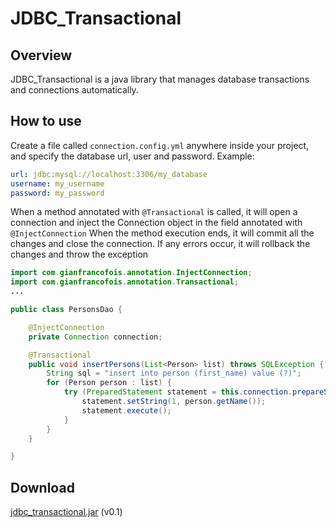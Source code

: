 # JDBC_Transactional

## Overview

JDBC_Transactional is a java library that manages database transactions and connections automatically.

## How to use
Create a file called ```connection.config.yml``` anywhere inside your project, and specify the database url, user and password.
Example:

```yml
url: jdbc:mysql://localhost:3306/my_database
username: my_username
password: my_password
```

When a method 
annotated with ```@Transactional``` is called, it will open a connection and inject the Connection object in the field annotated
with ```@InjectConnection```
When the method execution ends, it will commit all the changes and close the connection. If any errors occur, it will rollback the changes and throw 
the exception


```java
import com.gianfrancofois.annotation.InjectConnection;
import com.gianfrancofois.annotation.Transactional;
...

public class PersonsDao {

    @InjectConnection
    private Connection connection;

    @Transactional
    public void insertPersons(List<Person> list) throws SQLException {
        String sql = "insert into person (first_name) value (?)";
        for (Person person : list) {
            try (PreparedStatement statement = this.connection.prepareStatement(sql)) {
                statement.setString(1, person.getName());
                statement.execute();
            }
        }
    }

}
```

## Download

[jdbc_transactional.jar](https://github.com/GianfrancoFois/JDBC_Transactional/releases/download/v0.1/jdbc_transactional.jar) (v0.1)

